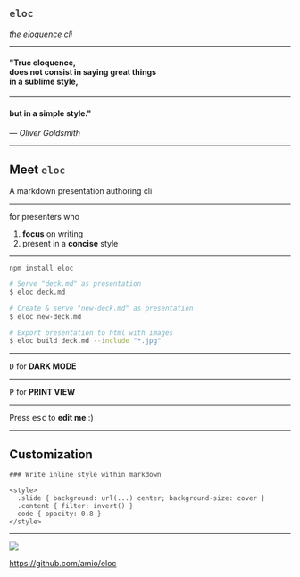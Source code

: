 ## `eloc`

_the eloquence cli_

---

#### "True __eloquence__,<br /> does not consist in saying great things<br/> in a sublime style,

---

#### but in a simple style."

_— Oliver Goldsmith_

---

## Meet `eloc`

A markdown presentation authoring cli

---
  
for presenters who

1. __focus__ on writing
2. present in a __concise__ style

---

`npm install eloc`

```bash
# Serve "deck.md" as presentation
$ eloc deck.md

# Create & serve "new-deck.md" as presentation
$ eloc new-deck.md

# Export presentation to html with images
$ eloc build deck.md --include "*.jpg"
```

---

<kbd>D</kbd> for __DARK MODE__

---

<kbd>P</kbd> for __PRINT VIEW__

---

Press <kbd>esc</kbd> to __edit me__ :)

---

## Customization

```
### Write inline style within markdown

<style>
  .slide { background: url(...) center; background-size: cover }
  .content { filter: invert() }
  code { opacity: 0.8 }
</style>
```

<style>
.slide {
  background: url(https://el-capitan.now.sh) center;
  background-size: cover;
}
.content { filter: invert() }
code { opacity: 0.8 }
</style>

---

[![](https://badgen.net/badge/github/amio%2Feloc/black?scale=3&icon&label)](https://github.com/amio/eloc)

https://github.com/amio/eloc